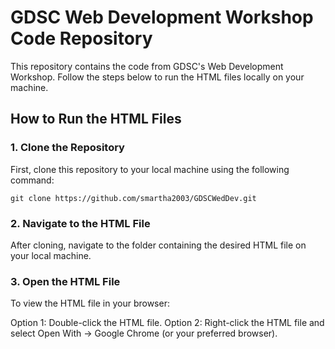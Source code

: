 # GDSC Web Development Workshop Code Repository

This repository contains the code from GDSC's Web Development Workshop. Follow the steps below to run the HTML files locally on your machine.

## How to Run the HTML Files

### 1. Clone the Repository
First, clone this repository to your local machine using the following command:

```
git clone https://github.com/smartha2003/GDSCWedDev.git
```

### 2. Navigate to the HTML File
After cloning, navigate to the folder containing the desired HTML file on your local machine.

### 3. Open the HTML File
To view the HTML file in your browser:

Option 1: Double-click the HTML file.
Option 2: Right-click the HTML file and select Open With → Google Chrome (or your preferred browser).
